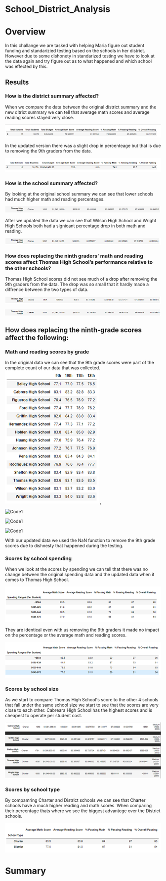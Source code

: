 # School_District_Analysis

# Overview 
  In this challange we are tasked with helping Maria figure out student funding and standarizied testing based on the schools in her district. However due to some dishonety in standarized testing we have to look at the data again and try figure out as to what happened and which school was effected by this. 



## Results 
### How is the district summary affected?
When we compare the data between the original district summary and the new ditrict summary we can tell that average math scores and average reading scores stayed very close. 

![Code1](Resources/original_district_summary.png)

In the updated version there was a slight drop in percenteage but that is due to removing the 9th graders from the data. 

![Code1](Resources/updated_district_summary.png)


### How is the school summary affected?
By looking at the original school summary we can see that lower schools had much higher math and reading percentages. 

![Code1](Resources/original_school_summary.png)

After we updated the data we can see that Wilson High School and Wright High Schools both had a signicant percentage drop in both math and reading. 

![Code1](Resources/updated_school_summary.png)


### How does replacing the ninth graders’ math and reading scores affect Thomas High School’s performance relative to the other schools?
Thomas High School scores did not see much of a drop after removing the 9th graders from the data. The drop was so small that it hardly made a diffrence between the two types of data. 

![Code1](Resources/thomas_old_summary.png)

![Code1](Resources/thomas_new_summary.png)

## How does replacing the ninth-grade scores affect the following:

### Math and reading scores by grade
In the original data we can see that the 9th grade scores were part of the complete count of our data that was collected. 
![Code1](Resources/original_math_scores.png) , 

 ![Code1](Resources/original_reading_scores.png)

 ![Code1](Resources/updated_reading_scores.png)

 ![Code1](Resources/updated_math_scores.png)


With our updated data we used the NaN function to remove the 9th grade scores due to dishnesty that happened during the testing. 

### Scores by school spending
When we look at the scores by spending we can tell that there was no change between the original spending data and the updated data when it comes to Thomas High School. 

![Code1](Resources/original_spending.png)

They are identical even with us removing the 9th graders it made no impact on the percentage or the average math and reading scores. 

![Code1](Resources/updated_spending.png)


### Scores by school size
As we start to compare Thomas High School's score to the other 4 schools that fall under the same school size we start to see that the scores are very close to each other. Cabreara High School has the highest scores and is cheapest to operate per student cost. 


![Code1](Resources/school_size.png)


### Scores by school type
By compamring Charter and District schools we can see that Charter schools have a much higher reading and math scores. When comparing their percentage thats where we see the biggest advantege over the District schools. 

![Code1](Resources/updated_school_type.png)

# Summary 

